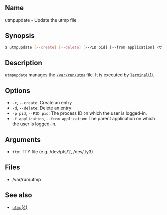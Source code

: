 ## Name

utmpupdate - Update the utmp file

## Synopsis

```sh
$ utmpupdate [--create] [--delete] [--PID pid] [--from application] <tty>
```

## Description

`utmpupdate` manages the [`/var/run/utmp`](help://man/4/utmp) file.
It is executed by [`Terminal`(1)](help://man/1/Terminal).

## Options

* `-c`, `--create`: Create an entry
* `-d`, `--delete`: Delete an entry
* `-p pid`, `--PID pid`: The process ID on which the user is logged-in.
* `-f application`, `--from application`: The parent application on which the user is logged-in.

## Arguments

* `tty`: TTY file (e.g. /dev/pts/2, /dev/tty3)

## Files

* /var/run/utmp

## See also

* [`utmp`(4)](help://man/4/utmp)
